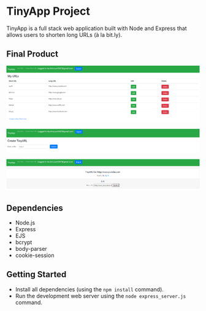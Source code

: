 # TinyApp Project

TinyApp is a full stack web application built with Node and Express that allows users to shorten long URLs (à la bit.ly).

## Final Product

!["Screenshot of index page"](https://github.com/woodpeckershop/tinyapp/blob/master/docs/urls-page.PNG?raw=true)

!["Screenshot of create url page"](https://github.com/woodpeckershop/tinyapp/blob/master/docs/new-page.PNG?raw=true)

!["Screenshot of update url page"](https://github.com/woodpeckershop/tinyapp/blob/master/docs/update-page.PNG?raw=true)

## Dependencies

- Node.js
- Express
- EJS
- bcrypt
- body-parser
- cookie-session

## Getting Started

- Install all dependencies (using the `npm install` command).
- Run the development web server using the `node express_server.js` command.
